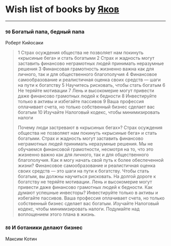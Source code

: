 # Wish list of books by [Яков](https://plus.google.com/u/0/117277044284589498872/)
---

### `90` Богатый папа, бедный папа
Роберт Кийосаки
> 1 Страх осуждения общества не позволяет нам покинуть «крысиные бега» и стать богатыми
> 2 Страх и жадность могут заставить финансово неграмотных людей принимать неразумные решения
> 3 Финансовая грамотность жизненно важна как для личного, так и для общественного благополучия
> 4 Финансовое самообра­зование и реалистичная оценка своих средств — шаги на пути к богатству
> 5 Научитесь рисковать, чтобы стать богатым
> 6 Не теряйте мотивации
> 7 Лень и высокомерие могут привести даже финансово грамотных людей к бедности
> 8 Инвестируйте только в активы и избегайте пассивов
> 9 Ваша профессия оплачивает счета, но только собственный бизнес сделает вас богатым
> 10 Изучайте Налоговый кодекс, чтобы минимизировать налоги
> 
> 
> Почему люди застревают в «крысиных бегах»?
> Страх осуждения общества не позволяет нам покинуть «крысиные бега» и стать богатыми.
> Страх и жадность могут заставить финансово неграмотных людей принимать неразумные решения.
> Мы не обучаемся финансовой грамотности, несмотря на то, что это жизненно важно как для личного, так и для общественного благополучия.
> Как я могу начать свой путь к более обеспеченной жизни?
> Финансовое самообра­зование и реалистичная оценка своих средств — это шаги на пути к богатству.
> Чтобы стать богатым, вы должны научиться рисковать.
> На долгой дороге к богатству не теряйте мотивации.
> Лень и высокомерие могут привести даже финансово грамотных людей к бедности.
> Как думают успешные инвесторы?
> Инвестируйте только в активы и избегайте пассивов.
> Ваша профессия оплачивает счета, но только собственный бизнес сделает вас богатым.
> Изучайте Налоговый кодекс, чтобы минимизировать налоги.
> Подумайте над воплощением этого плана в жизнь.

### `80` И ботаники делают бизнес
Максим Котин

